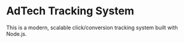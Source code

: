 # AdTech Tracking System

This is a modern, scalable click/conversion tracking system built with Node.js.